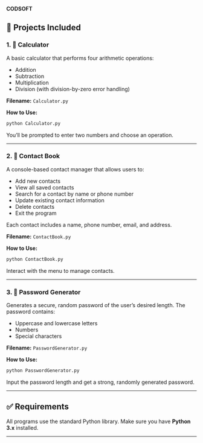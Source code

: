 **CODSOFT**

## 📁 Projects Included

### 1. 🔢 Calculator
A basic calculator that performs four arithmetic operations:
- Addition
- Subtraction
- Multiplication
- Division (with division-by-zero error handling)

**Filename:** `Calculator.py`

**How to Use:**
```bash
python Calculator.py
````

You’ll be prompted to enter two numbers and choose an operation.

---

### 2. 📇 Contact Book

A console-based contact manager that allows users to:

* Add new contacts
* View all saved contacts
* Search for a contact by name or phone number
* Update existing contact information
* Delete contacts
* Exit the program

Each contact includes a name, phone number, email, and address.

**Filename:** `ContactBook.py`

**How to Use:**

```bash
python ContactBook.py
```

Interact with the menu to manage contacts.

---

### 3. 🔐 Password Generator

Generates a secure, random password of the user’s desired length. The password contains:

* Uppercase and lowercase letters
* Numbers
* Special characters

**Filename:** `PasswordGenerator.py`

**How to Use:**

```bash
python PasswordGenerator.py
```

Input the password length and get a strong, randomly generated password.

---

## ✅ Requirements

All programs use the standard Python library.
Make sure you have **Python 3.x** installed.

---
